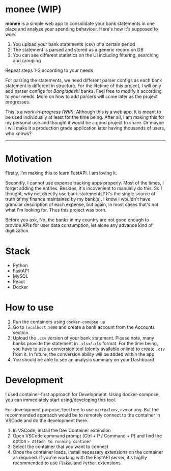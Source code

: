 # monee (WIP)

**monee** is a simple web app to consolidate your bank statements in one place and analyze your spending behaviour. Here's how it's supposed to work

1. You upload your bank statements (csv) of a certain period
2. The statement is parsed and stored as a generic record on DB
3. You can see different statistics on the UI including filtering, searching and grouping

Repeat steps 1-3 according to your needs

For parsing the statements, we need different parser configs as each bank statement is different in structure. For the lifetime of this project, I will only add parser configs for *Bangladeshi* banks. Feel free to modify it according to your needs. More on how to add parsers will come later as the project progresses.

This is a *work-in-progress (WIP)*. Although this is a web app, it is meant to be used individually at least for the time being. After all, I am making this for my personal use and thought it would be a good project to share. Or maybe I will make it a production grade application later having thousands of users, who knows?

---

# Motivation
Firstly, I'm making this to learn FastAPI. I am loving it.

Secondly, I cannot use expense tracking apps properly. Most of the times, I forget adding the entries. Besides, it's incovenient to manually do this. So I thought, why not directly use bank statements? It's the single source of truth of my finance maintained by my bank(s). I know I wouldn't have granular description of each expense, but again, in most cases that's not what I'm looking for. Thus this project was born.

Before you ask, No, the banks in my country are not good enough to provide APIs for user data consumption, let alone any advance kind of digitization.

# Stack
- Python
- FastAPI
- MySQL
- React
- Docker


# How to use
1. Run the containers using `docker-comopse up`
2. Go to `localhost:5000` and create a bank account from the Accounts section.
3. Upload the `.csv` version of your bank statement. Please note, many banks provide the statement in `.xlsx`/`.xls` format. For the time being, you have to use a conversion tool (plenty available online) to create `.csv` from it. In future, the conversion ability will be added within the app
4. You should be able to see an analysis summary on your Dashboard


# Development
I used container-first approach for Development. Using docker-compose, you can immediately start using/developing this tool.

For development purpose, feel free to use `virtualenv`, `nvm` or any. But the recommended approach would be to remotely connect to the container in VSCode and do the development there.

1. In VSCode, install the Dev Container extension
2. Open VSCode command prompt (Ctrl + P / Command + P) and find the option `> Attach to running continer`
3. Select the container that you want to connect
4. Once the container loads, install necessary extensions on the container as requried. If you're working with the FastAPI server, it's highly recommended to use `Flake8` and `Python` extensions.
